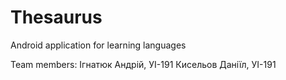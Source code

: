 # Thesaurus
Android application for learning languages

Team members:
Ігнатюк Андрій, УІ-191
Кисельов Даніїл, УІ-191
